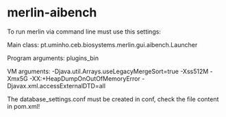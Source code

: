merlin-aibench
==============

To run merlin via command line must use this settings:

Main class: 
pt.uminho.ceb.biosystems.merlin.gui.aibench.Launcher

Program arguments: 
plugins_bin

VM arguments: 
-Djava.util.Arrays.useLegacyMergeSort=true
-Xss512M
-Xmx5G
-XX:+HeapDumpOnOutOfMemoryError
-Djavax.xml.accessExternalDTD=all

The database_settings.conf must be created in conf, check the file content in pom.xml!